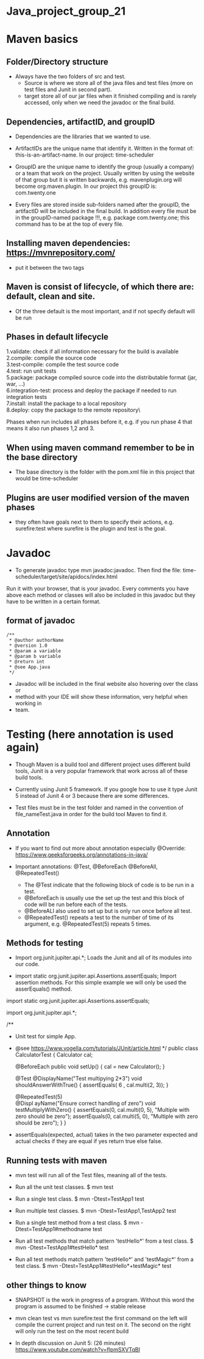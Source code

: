# Java_project_group_21

# Maven basics

## Folder/Directory structure
- Always have the two folders of src and test. 
	+ Source is where we store all of 
	 	the java files and test files (more on test files and Junit in second part).
	+ target store all of our jar files when it finished compiling
		and is rarely accessed, only when we need the javadoc or the final build.


## Dependencies, artifactID, and groupID
- Dependencies are the libraries that we wanted to use. 

- ArtifactIDs are the unique name that identify it. Written in the format of:
	this-is-an-artifact-name. In our project: time-scheduler

- GroupID are the unique name to identify the group (usually a company) or a
	team that work on the project. Usually written by using the website of that
	group but it is written backwards, e.g. mavenplugin.org will become
	org.maven.plugin. In our project this groupID is: com.twenty.one

- Every files are stored inside sub-folders named after the groupID, the
	artifactID will be included in the final build. In addition every file must
	be in the groupID-named package !!!, e.g. package com.twenty.one; this
	command has to be at the top of every file.
 

## Installing maven dependencies: https://mvnrepository.com/
- put it between the two <dependencies> tags

## Maven is consist of lifecycle, of which there are: default, clean and site.
- Of the three default is the most important, and if not specify default will be
	run

## Phases in default lifecycle
1.validate: check if all information necessary for the build is available\
2.compile: compile the source code\
3.test-compile: compile the test source code\
4.test: run unit tests\
5.package: package compiled source code into the distributable format (jar, war, …)\
6.integration-test: process and deploy the package if needed to run integration tests\
7.install: install the package to a local repository\
8.deploy: copy the package to the remote repository\

Phases when run includes all phases before it, e.g. if you run phase 4 that
means it also run phases 1,2 and 3.

## When using maven command remember to be in the base directory
- The base directory is the folder with the pom.xml file in this project that
	would be time-scheduler


## Plugins are user modified version of the maven phases
- they often have goals next to them to specify their actions, e.g.
	surefire:test where surefire is the plugin and test is the goal.

# Javadoc

- To generate javadoc type mvn javadoc:javadoc. Then find the file:
time-scheduler/target/site/apidocs/index.html

Run it with your browser, that is your javadoc. Every comments you have above
each method or classes will also be included in this javadoc but they have to be
written in a certain format.

## format of javadoc

	/**
	 * @author authorName
	 * @version 1.0
	 * @param a variable
	 * @param b variable
	 * @return int
	 * @see App.java
	 */
- Javadoc will be included in the final website also hovering over the class or
- method with your IDE will show these information, very helpful when working in
- team.  

# Testing (here annotation is used again)

- Though Maven is a build tool and different project uses different build tools,
	Junit is a very popular framework that work across all of these build tools.

- Currently using Junit 5 framework. If you google how to use it type Junit 5
	instead of Junit 4 or 3 because there are some differences.

- Test files must be in the test folder and named in the convention of
 file_nameTest.java in order for the build tool Maven to find it.

## Annotation 
- If you want to find out more about annotation especially @Override:
	https://www.geeksforgeeks.org/annotations-in-java/

- Important annotations: @Test, @BeforeEach @BeforeAll, @RepeatedTest()
	+ The @Test indicate that the following block of code is to be run in a
		test.
	+ @BeforeEach is usually use the set up the test and this block of code will
		be run before each of the tests.
	+ @BeforeALl also used to set up but is only run once before all test.
	+ @RepeatedTest() repeats a test to the number of time of its argument,
		e.g. @RepeatedTest(5) repeats 5 times.

## Methods for testing

- Import org.junit.jupiter.api.*; Loads the Junit and all of its modules into
	our code.

- import static org.junit.jupiter.api.Assertions.assertEquals; Import assertion
	methods. For this simple example we will only be used the asserEquals()
	method.

import static org.junit.jupiter.api.Assertions.assertEquals;

import org.junit.jupiter.api.*;

/**
 * Unit test for simple App.
 * @see https://www.vogella.com/tutorials/JUnit/article.html
 */
public class CalculatorTest 
{
	Calculator cal;

	@BeforeEach
	public void setUp()
	{
		cal = new Calculator();
	}

    @Test
    @DisplayName("Test multipying 2*3")
    void shouldAnswerWithTrue()
    {
        assertEquals( 6 , cal.multi(2, 3)); 
    }

    @RepeatedTest(5)                                    
    @Displ
	ayName("Ensure correct handling of zero")
    void testMultiplyWithZero() {
        assertEquals(0, cal.multi(0, 5), "Multiple with zero should be zero");
        assertEquals(0, cal.multi(5, 0), "Multiple with zero should be zero");
    }
}

- assertEquals(expected, actual) takes in the two parameter expected and actual
	checks if they are equal if yes return true else false.

## Running tests with maven
- mvn test will run all of the Test files, meaning all of the tests.

- Run all the unit test classes.
$ mvn test

- Run a single test class.
$ mvn -Dtest=TestApp1 test

- Run multiple test classes.
$ mvn -Dtest=TestApp1,TestApp2 test

- Run a single test method from a test class.
$ mvn -Dtest=TestApp1#methodname test

- Run all test methods that match pattern 'testHello*' from a test class.
$ mvn -Dtest=TestApp1#testHello* test

- Run all test methods match pattern 'testHello*' and 'testMagic*' from a test class.
$ mvn -Dtest=TestApp1#testHello*+testMagic* test
 
## other things to know

- SNAPSHOT is the work in progress of a program. Without this word the program
	is assumed to be finished -> stable release

- mvn clean test vs mvn surefire:test the first command on the left will compile the
	current project and run test on it. The second on the right will only run
	the test on the most recent build

- In depth discussion on Junit 5: (26 minutes)
	https://www.youtube.com/watch?v=flpmSXVTqBI
